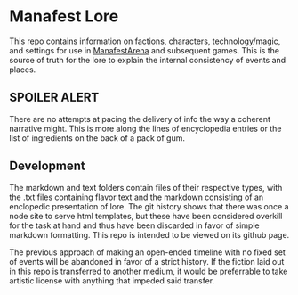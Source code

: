 # Manafest Lore
This repo contains information on factions, characters, technology/magic, and settings for use in [ManafestArena](https://github.com/blukatstudios/ManafestArena) and subsequent games. This is the source of truth for the lore to explain the internal consistency of events and places.

## SPOILER ALERT
There are no attempts at pacing the delivery of info the way a coherent narrative might. This is more along the lines of encyclopedia entries or the list of ingredients on the back of a pack of gum.

## Development
The markdown and text folders contain files of their respective types, with the .txt files containing flavor text and the markdown consisting of an enclopedic presentation of lore. The git history shows that there was once a node site to serve html templates, but these have been considered overkill for the task at hand and thus have been discarded in favor of simple markdown formatting. This repo is intended to be viewed on its github page. 

The previous approach of making an open-ended timeline with no fixed set of events will be abandoned in favor of a strict history. If the fiction laid out in this repo is transferred to another medium, it would be preferrable to take artistic license with anything that impeded said transfer.
